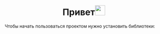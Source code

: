 <h1 align="center">Привет<img src="https://github.com/blackcater/blackcater/raw/main/images/Hi.gif" height="32"/></h1> 
<h3align="center">Чтобы начать пользоваться проектом нужно установить библиотеки:</h3>
